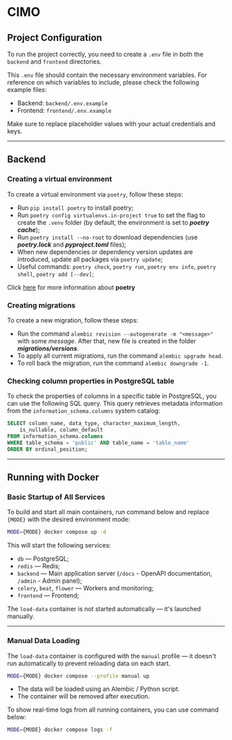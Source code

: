 # CIMO

## Project Configuration

To run the project correctly, you need to create a `.env` file in both the `backend` and `frontend` directories.

This `.env` file should contain the necessary environment variables. For reference on which variables to include, please check the following example files:

- Backend: `backend/.env.example`
- Frontend: `frontend/.env.example`

Make sure to replace placeholder values with your actual credentials and keys.

---

## Backend

### Creating a virtual environment

To create a virtual environment via `poetry`, follow these steps:

- Run `pip install poetry` to install poetry;
- Run `poetry config virtualenvs.in-project true` to set the flag to create the `.venv` folder (by default, the environment is set to **_poetry cache_**);
- Run `poetry install --no-root` to download dependencies (use **_poetry.lock_** and **_pyproject.toml_** files);
- When new dependencies or dependency version updates are introduced, update all packages via `poetry update`;
- Useful commands: `poetry check`, `poetry run`, `poetry env info`, `poetry shell`, `poetry add [--dev]`;

Click [here](https://python-poetry.org/docs/) for more information about **poetry**


### Creating migrations

To create a new migration, follow these steps:

- Run the command `alembic revision --autogenerate -m "<message>"` with some *message*. After that, new file is created in the folder **_migrations/versions_**.
- To apply all current migrations, run the command `alembic upgrade head`.
- To roll back the migration, run the command `alembic downgrade -1`.


### Checking column properties in PostgreSQL table

To check the properties of columns in a specific table in PostgreSQL, you can use the following SQL query. This query retrieves metadata information from the `information_schema.columns` system catalog:

```sql
SELECT column_name, data_type, character_maximum_length, 
    is_nullable, column_default
FROM information_schema.columns
WHERE table_schema = 'public' AND table_name = 'table_name'
ORDER BY ordinal_position;
```

---

## Running with Docker

### Basic Startup of All Services

To build and start all main containers, run command below and replace `{MODE}` with the desired environment mode:

```bash
MODE={MODE} docker compose up -d
```

This will start the following services:

* `db` — PostgreSQL;
* `redis` — Redis;
* `backend` — Main application server (`/docs` - OpenAPI documentation, `/admin` - Admin panel);
* `celery`, `beat`, `flower` — Workers and monitoring;
* `frontend` — Frontend;

The `load-data` container is not started automatically — it's launched manually.

---

### Manual Data Loading

The `load-data` container is configured with the `manual` profile — it doesn't run automatically to prevent reloading data on each start.

```bash
MODE={MODE} docker compose --profile manual up
```

* The data will be loaded using an Alembic / Python script.
* The container will be removed after execution.

To show real-time logs from all running containers, you can use command below:

```bash
MODE={MODE} docker compose logs -f
```
